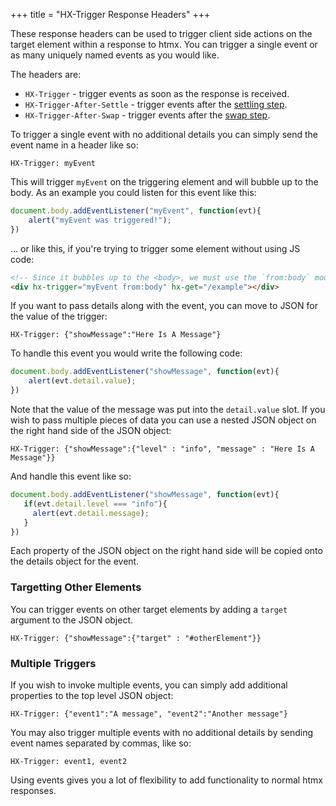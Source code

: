 +++
title = "HX-Trigger Response Headers"
+++

These response headers can be used to trigger client side actions on the target element within a response to htmx.  You
can trigger a single event or as many uniquely named events as you would like.

The headers are:

* `HX-Trigger` - trigger events as soon as the response is received.
* `HX-Trigger-After-Settle` - trigger events after the [settling step](@/docs.md#request-operations).
* `HX-Trigger-After-Swap` - trigger events after the [swap step](@/docs.md#request-operations).

To trigger a single event with no additional details you can simply send the event name in a header like so:

`HX-Trigger: myEvent`

This will trigger `myEvent` on the triggering element and will bubble up to the body.  As an example you could
listen for this event like this:

```javascript
document.body.addEventListener("myEvent", function(evt){
    alert("myEvent was triggered!");
})
```

... or like this, if you're trying to trigger some element without using JS code:

```html
<!-- Since it bubbles up to the <body>, we must use the `from:body` modifier below -->
<div hx-trigger="myEvent from:body" hx-get="/example"></div>
```

If you want to pass details along with the event, you can move to JSON for the value of the trigger:

`HX-Trigger: {"showMessage":"Here Is A Message"}`

To handle this event you would write the following code:

```javascript
document.body.addEventListener("showMessage", function(evt){
    alert(evt.detail.value);
})
```

Note that the value of the message was put into the `detail.value` slot.  If you wish to pass multiple pieces of data
you can use a nested JSON object on the right hand side of the JSON object:

`HX-Trigger: {"showMessage":{"level" : "info", "message" : "Here Is A Message"}}`

And handle this event like so:

```javascript
document.body.addEventListener("showMessage", function(evt){
   if(evt.detail.level === "info"){
     alert(evt.detail.message);   
   }
})
```

Each property of the JSON object on the right hand side will be copied onto the details object for the event.

### Targetting Other Elements

You can trigger events on other target elements by adding a `target` argument to the JSON object.

`HX-Trigger: {"showMessage":{"target" : "#otherElement"}}`

### Multiple Triggers

If you wish to invoke multiple events, you can simply add additional properties to the top level JSON
object:

`HX-Trigger: {"event1":"A message", "event2":"Another message"}`

You may also trigger multiple events with no additional details by sending event names separated by commas, like so:

`HX-Trigger: event1, event2`

Using events gives you a lot of flexibility to add functionality to normal htmx responses.
